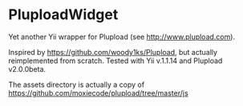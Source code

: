 PluploadWidget
==============

Yet another Yii wrapper for Plupload (see http://www.plupload.com).

Inspired by https://github.com/woody1ks/Plupload, but actually reimplemented from scratch.
Tested with Yii v.1.1.14 and Plupload v2.0.0beta.

The assets directory is actually a copy of https://github.com/moxiecode/plupload/tree/master/js

